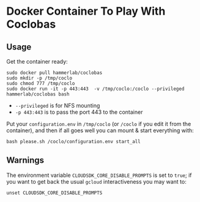 Docker Container To Play With Coclobas
======================================


Usage
-----

Get the container ready:

    sudo docker pull hammerlab/coclobas
    sudo mkdir -p /tmp/coclo
    sudo chmod 777 /tmp/coclo
    sudo docker run -it -p 443:443  -v /tmp/coclo:/coclo --privileged hammerlab/coclobas bash

- `--privileged` is for NFS mounting
- `-p 443:443` is to pass the port 443 to the container

Put your `configuration.env` in `/tmp/coclo` (or `/coclo` if you edit it from
the container), and then if all goes well you can mount & start everything with:

    bash please.sh /coclo/configuration.env start_all
    


Warnings
--------

The environment variable `CLOUDSDK_CORE_DISABLE_PROMPTS` is set to `true`; if
you want to get back the usual `gcloud` interactiveness you may want to:

    unset CLOUDSDK_CORE_DISABLE_PROMPTS

